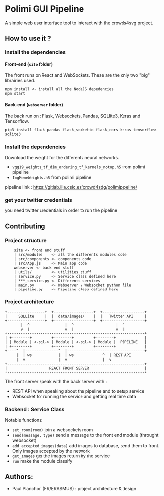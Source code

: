 # Polimi GUI Pipeline
A simple web user interface tool to interact with the crowds4svg project.

## How to use it ?

### Install the dependencies
#### Front-end (`site` folder)
The front runs on React and WebSockets. These are the only two "big" librairies used.
```
npm install <- install all the NodeJS depedencies
npm start   
```

#### Back-end (`webserver` folder)
The back run on : Flask, Websockets, Pandas, SQLlite3, Keras and Tensorflow.
```
pip3 install flask pandas flask_socketio flask_cors keras tensorflow sqlite3
```

### Install the dependencies
Download the weight for the differents neural networks.
 - `vgg19_weights_tf_dim_ordering_tf_kernels_notop.h5` from polimi pipeline
 - `ImgMemeWeights.h5` from polimi pipeline

pipeline link : https://gitlab.iiia.csic.es/crowd4sdg/polimipipeline/

### get your twitter credentials
you need twitter credentials in order to run the pipeline

## Contributing
### Project structure
```
    site <- front end stuff
    | src/modules    <- all the differents modules code
    | src/components <- components code
    | src/App.js     <- Main app code
    webserver <- back end stuff
    | utils/         <- utilities stuff
    | service.py     <- Service class defined here
    | ***_service.py <- Differents services
    | main.py        <- Webserver / Websocket python file
    | pipeline.py    <- Pipeline class defined here
```

### Project architecture
```
+-----------------+  +------------------+  +-------------------+
|     SQLLite     |  |  data/images/    |  |   Twitter API     |
+-----------------+  +------------------+  +-------------------+
       |  ^                |  ^                   |  ^
       v  |                v  |                   v  |
+--------------------------------------------------------------+
| +--------+         +--------+         +--------+             |
| | Module | <-sql-> | Module | <-sql-> | Module |  PIPELINE   |
| +--------+         +--------+         +--------+             |
+----^  |---------------^  |-----------------------------------+
     |  | ws            |  | ws             ^  | REST API
     |  v               |  v                |  v
+--------------------------------------------------------------+
|                   REACT FRONT SERVER                         |
+--------------------------------------------------------------+
```

The front server speak with the back server with :
 - REST API when speaking about the pipeline and to setup service
 - Websocket for running the service and getting real time data

### Backend : Service Class
Notable functions:
 - `set_room(room)` join a websockets room
 - `send(message, type)` send a message to the front end module (throught websocket)
 - `add_accepted_images(data)` add images to database, send them to front. Only images accepted by the network
 - `get_images` get the images return by the service
 - `run` make the module classify

## Authors:
 - Paul Planchon (FR/ERASMUS) : project architecture & design
